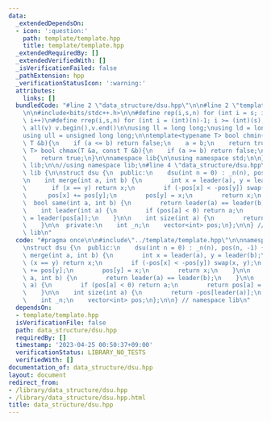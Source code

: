 ```yaml
---
data:
  _extendedDependsOn:
  - icon: ':question:'
    path: template/template.hpp
    title: template/template.hpp
  _extendedRequiredBy: []
  _extendedVerifiedWith: []
  _isVerificationFailed: false
  _pathExtension: hpp
  _verificationStatusIcon: ':warning:'
  attributes:
    links: []
  bundledCode: "#line 2 \"data_structure/dsu.hpp\"\n\n#line 2 \"template/template.hpp\"\
    \n\n#include<bits/stdc++.h>\n\n#define rep(i,s,n) for (int i = s; i < (int)(n);\
    \ i++)\n#define rrep(i,s,n) for (int i = (int)(n)-1; i >= (int)(s); i--)\n#define\
    \ all(v) v.begin(),v.end()\n\nusing ll = long long;\nusing ld = long double;\n\
    using ull = unsigned long long;\n\ntemplate<typename T> bool chmin(T &a, const\
    \ T &b){\n    if (a <= b) return false;\n    a = b;\n    return true;\n}\ntemplate<typename\
    \ T> bool chmax(T &a, const T &b){\n    if (a >= b) return false;\n    a = b;\n\
    \    return true;\n}\n\nnamespace lib{\n\nusing namespace std;\n\n} // namespace\
    \ lib;\n\n//using namespace lib;\n#line 4 \"data_structure/dsu.hpp\"\n\nnamespace\
    \ lib {\n\nstruct dsu {\n  public:\n    dsu(int n = 0) : _n(n), pos(n, -1) {}\n\
    \n    int merge(int a, int b) {\n        int x = leader(a), y = leader(b);\n \
    \       if (x == y) return x;\n        if (-pos[x] < -pos[y]) swap(x, y);\n  \
    \      pos[x] += pos[y];\n        pos[y] = x;\n        return x;\n    }\n\n  \
    \  bool same(int a, int b) {\n        return leader(a) == leader(b);\n    }\n\n\
    \    int leader(int a) {\n        if (pos[a] < 0) return a;\n        return pos[a]\
    \ = leader(pos[a]);\n    }\n\n    int size(int a) {\n        return -pos[leader(a)];\n\
    \    }\n\n  private:\n    int _n;\n    vector<int> pos;\n};\n\n} // namespace\
    \ lib\n"
  code: "#pragma once\n\n#include\"../template/template.hpp\"\n\nnamespace lib {\n\
    \nstruct dsu {\n  public:\n    dsu(int n = 0) : _n(n), pos(n, -1) {}\n\n    int\
    \ merge(int a, int b) {\n        int x = leader(a), y = leader(b);\n        if\
    \ (x == y) return x;\n        if (-pos[x] < -pos[y]) swap(x, y);\n        pos[x]\
    \ += pos[y];\n        pos[y] = x;\n        return x;\n    }\n\n    bool same(int\
    \ a, int b) {\n        return leader(a) == leader(b);\n    }\n\n    int leader(int\
    \ a) {\n        if (pos[a] < 0) return a;\n        return pos[a] = leader(pos[a]);\n\
    \    }\n\n    int size(int a) {\n        return -pos[leader(a)];\n    }\n\n  private:\n\
    \    int _n;\n    vector<int> pos;\n};\n\n} // namespace lib\n"
  dependsOn:
  - template/template.hpp
  isVerificationFile: false
  path: data_structure/dsu.hpp
  requiredBy: []
  timestamp: '2023-04-25 00:50:37+09:00'
  verificationStatus: LIBRARY_NO_TESTS
  verifiedWith: []
documentation_of: data_structure/dsu.hpp
layout: document
redirect_from:
- /library/data_structure/dsu.hpp
- /library/data_structure/dsu.hpp.html
title: data_structure/dsu.hpp
---
```

